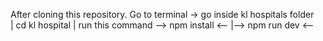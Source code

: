 After cloning this repository.
Go to terminal -> 
go inside kl hospitals folder  
| cd kl hospital |
run this command
--> npm install <--
|--> npm run dev <--
